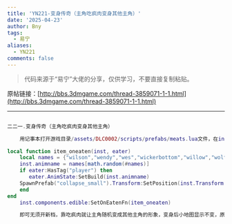 ```yaml
---
title: 'YN221-变身传奇（主角吃疯肉变身其他主角）'
date: '2025-04-23'
author: Bny
tags:
  - 易宁
aliases:
  - YN221
comments: false
---
```


> 代码来源于“易宁”大佬的分享，仅供学习，不要直接复制粘贴。

原帖链接：[http://bbs.3dmgame.com/thread-3859071-1-1.html](http://bbs.3dmgame.com/thread-3859071-1-1.html)

---

```lua  

二二一.变身传奇（主角吃疯肉变身其他主角）	用记事本打开游戏目录/assets/DLC0002/scripts/prefabs/meats.lua文件，在inst.components.edible.sanityvalue = -TUNING.SANITY_MED的下一句插入以下内容：local function item_oneaten(inst, eater)	local names = {"wilson","wendy","wes","wickerbottom","willow","wolfgang","wx78"}	inst.animname = names[math.random(#names)]	if eater:HasTag("player") then	   eater.AnimState:SetBuild(inst.animname)	SpawnPrefab("collapse_small").Transform:SetPosition(inst.Transform:GetWorldPosition())	endend	inst.components.edible:SetOnEatenFn(item_oneaten)	即可无须开新档，靠吃疯肉就让主角随机变成其他主角的形象，变身后小地图显示不变，原主角技能也不变，该长胡子的还是会长胡子哦。想恢复原主角形象，存档退出后再读档即可。变身不会变成麦斯威尔和伍迪。不要与“荒野之狼”一同修改

```  


